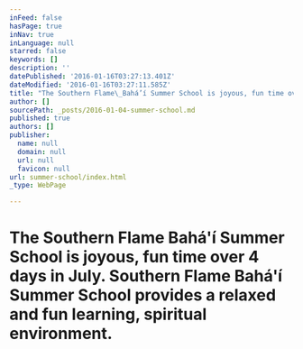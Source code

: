 ```yaml
---
inFeed: false
hasPage: true
inNav: true
inLanguage: null
starred: false
keywords: []
description: ''
datePublished: '2016-01-16T03:27:13.401Z'
dateModified: '2016-01-16T03:27:11.585Z'
title: "The Southern Flame\_Bahá’í Summer School is joyous, fun time over 4 days in July. Southern Flame\_Bahá’í \_Summer School provides a relaxed and fun learning, spiritual environment."
author: []
sourcePath: _posts/2016-01-04-summer-school.md
published: true
authors: []
publisher:
  name: null
  domain: null
  url: null
  favicon: null
url: summer-school/index.html
_type: WebPage

---
```

# 

# The Southern Flame Bahá'í Summer School is joyous, fun time over 4 days in July. Southern Flame Bahá'í  Summer School provides a relaxed and fun learning, spiritual environment.